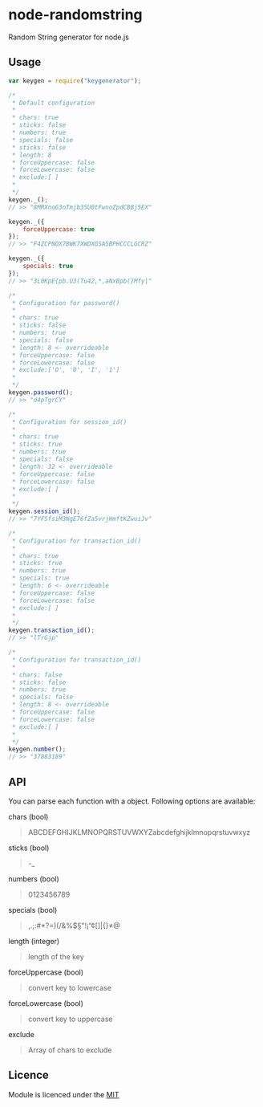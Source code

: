 node-randomstring
=================

Random String generator for node.js

## Usage

```javascript
var keygen = require("keygenerator");

/*
 * Default configuration
 *
 * chars: true
 * sticks: false
 * numbers: true
 * specials: false
 * sticks: false
 * length: 8
 * forceUppercase: false
 * forceLowercase: false
 * exclude:[ ]
 *
 */
keygen._();
// >> "8MRXnoG3nTmjb35U0tFwnoZpdCBBj5EX"

keygen._({
    forceUppercase: true
});
// >> "F4ZCPNOX7BWK7XWDXGSA5BPHCCCLGCRZ"

keygen._({
    specials: true
});
// >> "3L0KpE{pb.U3(Tu42,*,aNxBpb(}Mfy|"

/*
 * Configuration for password()
 *
 * chars: true
 * sticks: false
 * numbers: true
 * specials: false
 * length: 8 <- overrideable
 * forceUppercase: false
 * forceLowercase: false
 * exclude:['O', '0', 'I', '1']
 *
 */
keygen.password();
// >> "d4pTgrCY"

/*
 * Configuration for session_id()
 *
 * chars: true
 * sticks: true
 * numbers: true
 * specials: false
 * length: 32 <- overrideable
 * forceUppercase: false
 * forceLowercase: false
 * exclude:[ ]
 *
 */
keygen.session_id();
// >> "7YFSfsiM3NgE76fZa5vrjHmftKZwuiJv"

/*
 * Configuration for transaction_id()
 *
 * chars: true
 * sticks: true
 * numbers: true
 * specials: true
 * length: 6 <- overrideable
 * forceUppercase: false
 * forceLowercase: false
 * exclude:[ ]
 *
 */
keygen.transaction_id();
// >> "lTrGjp"

/*
 * Configuration for transaction_id()
 *
 * chars: false
 * sticks: false
 * numbers: true
 * specials: false
 * length: 8 <- overrideable
 * forceUppercase: false
 * forceLowercase: false
 * exclude:[ ]
 *
 */
keygen.number();
// >> "37883189"

```

## API

You can parse each function with a object. Following options are available:

chars (bool)
> ABCDEFGHIJKLMNOPQRSTUVWXYZabcdefghijklmnopqrstuvwxyz


sticks (bool)
> -_


numbers (bool)
> 0123456789


specials (bool)
> ,.;:#*?=)(/&%$§"!¡“¢[]|{}≠@


length (integer)
> length of the key


forceUppercase (bool)
> convert key to lowercase


forceLowercase (bool)
> convert key to uppercase


exclude
> Array of chars to exclude

## Licence

Module is licenced under the [MIT](http://opensource.org/licenses/MIT)
